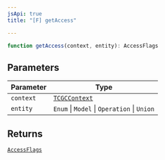 ```yaml
---
jsApi: true
title: "[F] getAccess"

---
```

```ts
function getAccess(context, entity): AccessFlags
```

## Parameters

| Parameter | Type |
| ------ | ------ |
| `context` | [`TCGCContext`](../interfaces/TCGCContext.md) |
| `entity` | `Enum` \| `Model` \| `Operation` \| `Union` |

## Returns

[`AccessFlags`](../type-aliases/AccessFlags.md)
